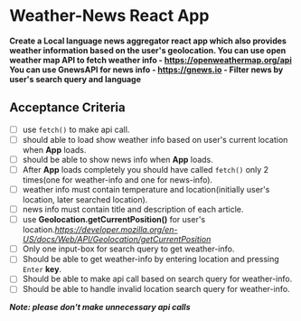 # Weather-News React App

**Create a Local language news aggregator react app which also provides weather information based on the user's geolocation. You can use open weather map API to fetch weather info - https://openweathermap.org/api You can use GnewsAPI for news info - https://gnews.io - Filter news by user's search query and language**

## Acceptance Criteria
- [ ] use ```fetch()``` to make api call.
- [ ] should able to load show weather info based on user's current location when **App** loads.
- [ ] should be able to show news info when **App** loads.
- [ ] After **App** loads completely you should have called ```fetch()``` only 2 times(one for weather-info and one for news-info).
- [ ] weather info must contain temperature and location(initially user's location, later searched location).
- [ ] news info must contain title and description of each article.
- [ ] use **Geolocation.getCurrentPosition()** for user's location.*https://developer.mozilla.org/en-US/docs/Web/API/Geolocation/getCurrentPosition*
- [ ] Only one input-box for search query to get weather-info.
- [ ] Should be able to get weather-info by entering location and pressing ```Enter``` **key**.
- [ ] Should be able to make api call based on search query for weather-info.
- [ ] Should be able to handle invalid location search query for weather-info.

***Note: please don't make unnecessary api calls***
